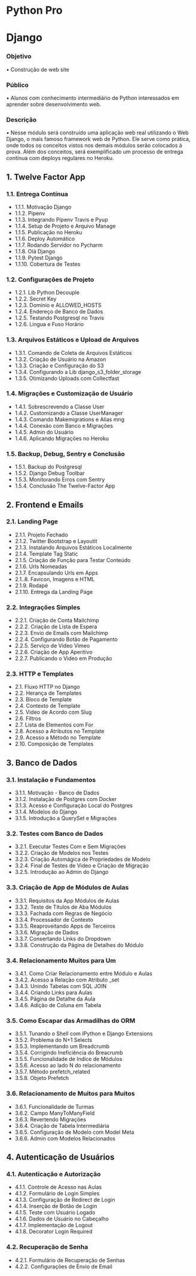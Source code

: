 # Python Pro

# Django

### Objetivo
•	Construção de web site

### Público
•	Alunos com conhecimento intermediário de Python interessados em aprender sobre desenvolvimento web.

### Descrição
•	Nesse módulo será construído uma aplicação web real utilizando o Web Django, o mais famoso framework web de Python. Ele serve como prática, onde todos os conceitos vistos nos demais módulos serão colocados à prova.
Além dos conceitos, será exemplificado um processo de entrega contínua com deploys regulares no Heroku.

## 1.	Twelve Factor App

### 1.1.	Entrega Contínua
- 1.1.1.	Motivação Django
- 1.1.2.	Pipenv
- 1.1.3.	Integrando Pipenv Travis e Pyup
- 1.1.4.	Setup de Projeto e Arquivo Manage
- 1.1.5.	Publicação no Heroku
- 1.1.6.	Deploy Automático
- 1.1.7.	Rodando Servidor no Pycharm
- 1.1.8.	Olá Django
- 1.1.9.	Pytest Django
- 1.1.10.	Cobertura de Testes

### 1.2.	Configurações de Projeto
- 1.2.1.	Lib Python Decouple
- 1.2.2.	Secret Key
- 1.2.3.	Domínio e ALLOWED_HOSTS
- 1.2.4.	Endereço de Banco de Dados
- 1.2.5.	Testando Postgresql no Travis
- 1.2.6.	Lingua e Fuso Horário

### 1.3.	Arquivos Estáticos e Upload de Arquivos
- 1.3.1.	Comando de Coleta de Arquivos Estáticos
- 1.3.2.	Criação de Usuário na Amazon
- 1.3.3.	Criação e Configuração do S3
- 1.3.4.	Configurando a Lib django_s3_folder_storage
- 1.3.5.	Otimizando Uploads com Collectfast

### 1.4.	Migrações e Customização de Usuário
- 1.4.1.	Sobrescrevendo a Classe User
- 1.4.2.	Customizando a Classe UserManager
- 1.4.3.	Comando Makemigrations e Alias mng
- 1.4.4.	Conexão com Banco e Migrações
- 1.4.5.	Admin do Usuário
- 1.4.6.	Aplicando Migrações no Heroku

### 1.5.	Backup, Debug, Sentry e Conclusão
- 1.5.1.	Backup do Postgresql
- 1.5.2.	Django Debug Toolbar
- 1.5.3.	Monitorando Erros com Sentry
- 1.5.4.	Conclusão The Twelve-Factor App

##  2.	Frontend e Emails

### 2.1.	Landing Page
- 2.1.1.	Projeto Fechado
- 2.1.2.	Twitter Bootstrap e Layoutit
- 2.1.3.	Instalando Arquivos Estáticos Localmente
- 2.1.4.	Template Tag Static
- 2.1.5.	Criação de Função para Testar Conteúdo
- 2.1.6.	Urls Nomeadas
- 2.1.7.	Encapsulando Urls em Apps
- 2.1..8.	Favicon, Imagens e HTML
- 2.1.9.	Rodapé
- 2.1.10.	Entrega da Landing Page

### 2.2. Integrações Simples
- 2.2.1.	Criação de Conta Mailchimp
- 2.2.2.	Criação de Lista de Espera
- 2.2.3.	Envio de Emails com Mailchimp
- 2.2.4.	Configurando Botão de Pagamento
- 2.2.5.	Serviço de Video Vimeo
- 2.2.6.	Criação de App Aperitivo
- 2.2.7.	Publicando o Video em Produção

### 2.3.	HTTP e Templates
- 2.1.	Fluxo HTTP no Django
- 2.2.	Herança de Templates
- 2.3.	Bloco de Template
- 2.4.	Contexto de Template
- 2.5.	Video de Acordo com Slug
- 2.6.	Filtros
- 2.7.	Lista de Elementos com For
- 2.8.	Acesso a Atributos no Template
- 2.9.	Acesso a Método no Template
- 2.10.	Composição de Templates

## 3.	Banco de Dados

### 3.1.	Instalação e Fundamentos
- 3.1.1.	Motivação - Banco de Dados
- 3.1.2.	Instalação de Postgres com Docker
- 3.1.3.	Acesso e Configuração Local do Postgres
- 3.1.4.	Modelos do Django
- 3.1.5.	Introdução a QuerySet e Migrações

### 3.2.	Testes com Banco de Dados
- 3.2.1.	Executar Testes Com e Sem Migrações
- 3.2.2.	Criação de Modelos nos Testes
- 3.2.3.	Criação Automágica de Propriedades de Modelo
- 3.2.4.	Final de Testes de Video e Criação de Migração
- 3.2.5.	Introdução ao Admin do Django

### 3.3.	Criação de App de Módulos de Aulas
- 3.3.1.	Requisitos da App Módulos de Aulas
- 3.3.2.	Teste de Títulos de Aba Módulos
- 3.3.3.	Fachada com Regras de Negócio
- 3.3.4.	Processador de Contexto
- 3.3.5.	Reaproveitando Apps de Terceiros
- 3.3.6.	Migração de Dados
- 3.3.7.	Consertando Links do Dropdown
- 3.3.8.	Construção da Página de Detalhes do Módulo

### 3.4.	Relacionamento Muitos para Um
- 3.4.1.	Como Criar Relacionamento entre Módulo e Aulas
- 3.4.2.	Acesso a Relação com Atributo _set
- 3.4.3.	Unindo Tabelas com SQL JOIN
- 3.4.4.	Criando Links para Aulas
- 3.4.5.	Página de Detalhe da Aula
- 3.4.6.	Adição de Coluna em Tabela

### 3.5.	Como Escapar das Armadilhas do ORM
- 3.5.1.	Tunando o Shell com IPython e Django Extensions
- 3.5.2.	Problema do N+1 Selects
- 3.5.3.	Implementando um Breadcrumb
- 3.5.4.	Corrigindo Ineficiência do Breacrumb
- 3.5.5.	Funcionalidade de Indice de Módulos
- 3.5.6.	Acesso ao lado N do relacionamento
- 3.5.7.	Método prefetch_related
- 3.5.8.	Objeto Prefetch

### 3.6.	Relacionamento de Muitos para Muitos
- 3.6.1.	Funcionalidade de Turmas
- 3.6.2.	Campo ManyToManyField
- 3.6.3.	Revertendo Migrações
- 3.6.4.	Criação de Tabela Intermediária
- 3.6.5.	Configuração de Modelo com Model Meta
- 3.6.6.	Admin com Modelos Relacionados

## 4.	Autenticação de Usuários

### 4.1.	Autenticação e Autorização
- 4.1.1.	Controle de Acesso nas Aulas
- 4.1.2.	Formulário de Login Simples
- 4.1.3.	Configuração de Redirect de Login
- 4.1.4.	Inserção de Botão de Login
- 4.1.5.	Teste com Usuário Logado
- 4.1.6.	Dados de Usuário no Cabeçalho
- 4.1.7.	Implementação de Logout
- 4.1.8.	Decorator Login Required

### 4.2.	Recuperação de Senha
- 4.2.1.	Formulário de Recuperação de Senhas
- 4.2.2.	Configurações de Envio de Email
